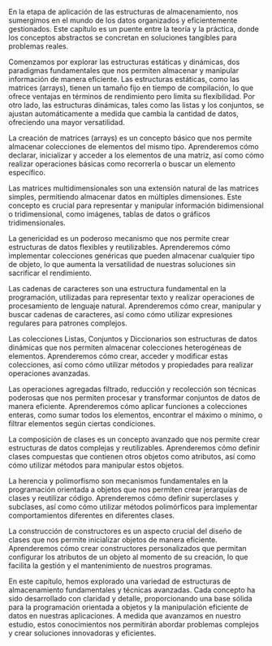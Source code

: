En la etapa de aplicación de las estructuras de almacenamiento, nos sumergimos en el mundo de los datos organizados y eficientemente gestionados. Este capítulo es un puente entre la teoría y la práctica, donde los conceptos abstractos se concretan en soluciones tangibles para problemas reales.

Comenzamos por explorar las estructuras estáticas y dinámicas, dos paradigmas fundamentales que nos permiten almacenar y manipular información de manera eficiente. Las estructuras estáticas, como las matrices (arrays), tienen un tamaño fijo en tiempo de compilación, lo que ofrece ventajas en términos de rendimiento pero limita su flexibilidad. Por otro lado, las estructuras dinámicas, tales como las listas y los conjuntos, se ajustan automáticamente a medida que cambia la cantidad de datos, ofreciendo una mayor versatilidad.

La creación de matrices (arrays) es un concepto básico que nos permite almacenar colecciones de elementos del mismo tipo. Aprenderemos cómo declarar, inicializar y acceder a los elementos de una matriz, así como cómo realizar operaciones básicas como recorrerla o buscar un elemento específico.

Las matrices multidimensionales son una extensión natural de las matrices simples, permitiendo almacenar datos en múltiples dimensiones. Este concepto es crucial para representar y manipular información bidimensional o tridimensional, como imágenes, tablas de datos o gráficos tridimensionales.

La genericidad es un poderoso mecanismo que nos permite crear estructuras de datos flexibles y reutilizables. Aprenderemos cómo implementar colecciones genéricas que pueden almacenar cualquier tipo de objeto, lo que aumenta la versatilidad de nuestras soluciones sin sacrificar el rendimiento.

Las cadenas de caracteres son una estructura fundamental en la programación, utilizadas para representar texto y realizar operaciones de procesamiento de lenguaje natural. Aprenderemos cómo crear, manipular y buscar cadenas de caracteres, así como cómo utilizar expresiones regulares para patrones complejos.

Las colecciones Listas, Conjuntos y Diccionarios son estructuras de datos dinámicas que nos permiten almacenar colecciones heterogéneas de elementos. Aprenderemos cómo crear, acceder y modificar estas colecciones, así como cómo utilizar métodos y propiedades para realizar operaciones avanzadas.

Las operaciones agregadas filtrado, reducción y recolección son técnicas poderosas que nos permiten procesar y transformar conjuntos de datos de manera eficiente. Aprenderemos cómo aplicar funciones a colecciones enteras, como sumar todos los elementos, encontrar el máximo o mínimo, o filtrar elementos según ciertas condiciones.

La composición de clases es un concepto avanzado que nos permite crear estructuras de datos complejas y reutilizables. Aprenderemos cómo definir clases compuestas que contienen otros objetos como atributos, así como cómo utilizar métodos para manipular estos objetos.

La herencia y polimorfismo son mecanismos fundamentales en la programación orientada a objetos que nos permiten crear jerarquías de clases y reutilizar código. Aprenderemos cómo definir superclases y subclases, así como cómo utilizar métodos polimórficos para implementar comportamientos diferentes en diferentes clases.

La construcción de constructores es un aspecto crucial del diseño de clases que nos permite inicializar objetos de manera eficiente. Aprenderemos cómo crear constructores personalizados que permitan configurar los atributos de un objeto al momento de su creación, lo que facilita la gestión y el mantenimiento de nuestros programas.

En este capítulo, hemos explorado una variedad de estructuras de almacenamiento fundamentales y técnicas avanzadas. Cada concepto ha sido desarrollado con claridad y detalle, proporcionando una base sólida para la programación orientada a objetos y la manipulación eficiente de datos en nuestras aplicaciones. A medida que avanzamos en nuestro estudio, estos conocimientos nos permitirán abordar problemas complejos y crear soluciones innovadoras y eficientes.
